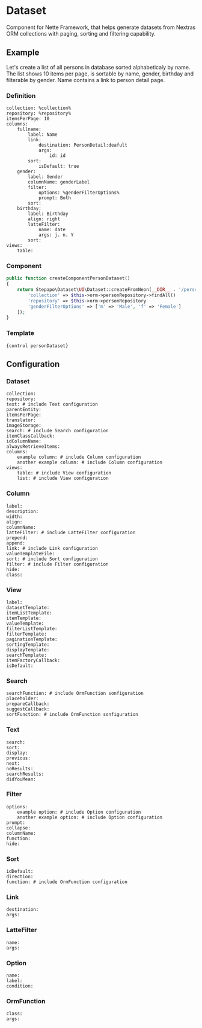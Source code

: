 # Dataset

Component for Nette Framework, that helps generate datasets from Nextras ORM collections with paging, sorting and filtering capability.

## Example

Let's create a list of all persons in database sorted alphabeticaly by name. The list shows 10 items per page, is sortable by name, gender, birthday and filterable by gender. Name contains a link to person detail page.

### Definition

```neon
collection: %collection%
repository: %repository%
itemsPerPage: 10
columns:
	fullname:
		label: Name
		link:
			destination: PersonDetail:deafult
			args:
				id: id
		sort:
			isDefault: true
	gender:
		label: Gender
		columnName: genderLabel
		filter:
			options: %genderFilterOptions%
			prompt: Both
		sort:			
	birthday:
		label: Birthday
		align: right
		latteFilter:
			name: date
			args: j. n. Y
		sort:
views:
	table:
```

### Component

```php
public function createComponentPersonDataset()
{
	return Stepapo\Dataset\UI\Dataset::createFromNeon(__DIR__ . '/personDataset.neon', [
		'collection' => $this->orm->personRepository->findAll()
		'repository' => $this->orm->personRepository
		'genderFilterOptions' => ['m' => 'Male', 'f' => 'Female']
	]);
}
```

### Template

```latte
{control personDataset}
```

## Configuration

### Dataset

```neon
collection:
repository:
text: # include Text configuration
parentEntity:
itemsPerPage:
translator:
imageStorage:
search: # include Search configuration
itemClassCallback:
idColumnName:
alwaysRetrieveItems:
columns:
	example column: # include Column configuration
 	another example column: # include Column configuration
views:
	table: # include View configuration
	list: # include View configuration
```

### Column

```neon
label:
description:
width:
align:
columnName:
latteFilter: # include LatteFilter configuration
prepend:
append:
link: # include Link configuration
valueTemplateFile:
sort: # include Sort configuration
filter: # include Filter configuration
hide:
class:
```

### View

```neon
label:
datasetTemplate:
itemListTemplate:
itemTemplate:
valueTemplate:
filterListTemplate:
filterTemplate:
paginationTemplate:
sortingTemplate:
displayTemplate:
searchTemplate:
itemFactoryCallback:
isDefault:
```

### Search

```neon
searchFunction: # include OrmFunction sonfiguration
placeholder:
prepareCallback:
suggestCallback:
sortFunction: # include OrmFunction sonfiguration 
```

### Text

```neon
search:
sort:
display:
previous:
next:
noResults:
searchResults:
didYouMean:
```

### Filter

```neon
options:
	example option: # include Option configuration
	another example option: # include Option configuration
prompt:
collapse:
columnName:
function:
hide:
```

### Sort

```neon
idDefault:
direction:
function: # include OrmFunction configuration
```

### Link

```neon
destination:
args:
```

### LatteFilter

```neon
name:
args:
```

### Option

```neon
name:
label:
condition:
```

### OrmFunction

```neon
class:
args:
```
